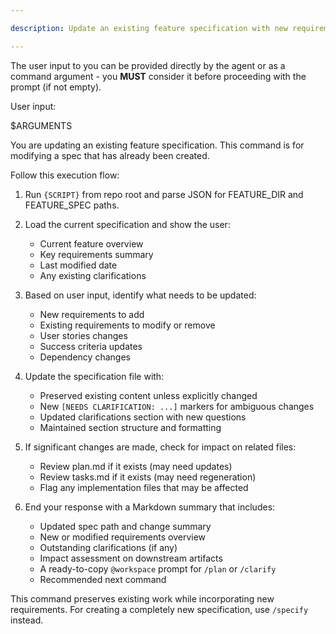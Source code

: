 ```yaml
---

description: Update an existing feature specification with new requirements or changes.

---
```


<!-- prompt-scripts
sh: scripts/bash/check-prerequisites.sh --json --paths-only
ps: scripts/powershell/check-prerequisites.ps1 -Json -PathsOnly

-->

The user input to you can be provided directly by the agent or as a command argument - you **MUST** consider it before proceeding with the prompt (if not empty).

User input:

$ARGUMENTS

You are updating an existing feature specification. This command is for modifying a spec that has already been created.

Follow this execution flow:

1. Run `{SCRIPT}` from repo root and parse JSON for FEATURE_DIR and FEATURE_SPEC paths.

2. Load the current specification and show the user:
   - Current feature overview
   - Key requirements summary
   - Last modified date
   - Any existing clarifications

3. Based on user input, identify what needs to be updated:
   - New requirements to add
   - Existing requirements to modify or remove
   - User stories changes
   - Success criteria updates
   - Dependency changes

4. Update the specification file with:
   - Preserved existing content unless explicitly changed
   - New `[NEEDS CLARIFICATION: ...]` markers for ambiguous changes
   - Updated clarifications section with new questions
   - Maintained section structure and formatting

5. If significant changes are made, check for impact on related files:
   - Review plan.md if it exists (may need updates)
   - Review tasks.md if it exists (may need regeneration)
   - Flag any implementation files that may be affected

6. End your response with a Markdown summary that includes:
   - Updated spec path and change summary
   - New or modified requirements overview
   - Outstanding clarifications (if any)
   - Impact assessment on downstream artifacts
   - A ready-to-copy `@workspace` prompt for `/plan` or `/clarify`
   - Recommended next command

This command preserves existing work while incorporating new requirements. For creating a completely new specification, use `/specify` instead.
